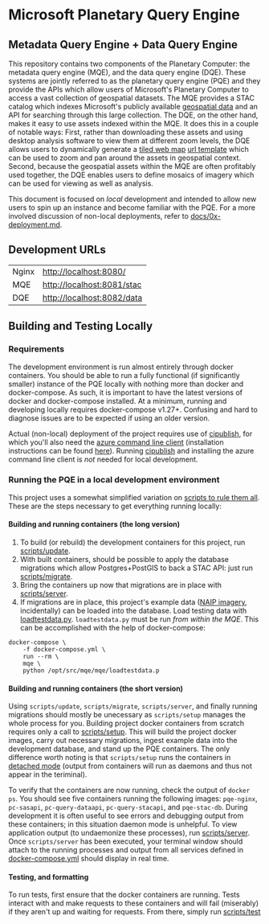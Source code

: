 # Microsoft Planetary Query Engine

## Metadata Query Engine + Data Query Engine

This repository contains two components of the Planetary Computer: the metadata query engine (MQE), and the data query engine (DQE).
These systems are jointly referred to as the planetary query engine (PQE) and they provide the APIs which allow users of Microsoft's Planetary Computer to access a vast collection of geospatial datasets.
The MQE provides a STAC catalog which indexes Microsoft's publicly available [geospatial data](https://planetarycomputer.microsoft.com/catalog) and an API for searching through this large collection.
The DQE, on the other hand, makes it easy to use assets indexed within the MQE.
It does this in a couple of notable ways:
First, rather than downloading these assets and using desktop analysis software to view them at different zoom levels, the DQE allows users to dynamically generate a [tiled web map](https://en.wikipedia.org/wiki/Tiled_web_map) [url template](https://en.wikipedia.org/wiki/URI_Template) which can be used to zoom and pan around the assets in geospatial context.
Second, because the geospatial assets within the MQE are often profitably used together, the DQE enables users to define mosaics of imagery which can be used for viewing as well as analysis.

This document is focused on *local* development and intended to allow new users to spin up an instance and become familiar with the PQE.
For a more involved discussion of non-local deployments, refer to [docs/0x-deployment.md](./docs/0x-deployment.md).

## Development URLs

|              |                        |
|--------------|------------------------|
| Nginx        | <http://localhost:8080/> |
| MQE          | <http://localhost:8081/stac> |
| DQE          | <http://localhost:8082/data> |


## Building and Testing Locally

### Requirements

The development environment is run almost entirely through docker containers.
You should be able to run a fully functional (if significantly smaller) instance of the PQE locally with nothing more than docker and docker-compose.
As such, it is important to have the latest versions of docker and docker-compose installed.
At a minimum, running and developing locally requires docker-compose v1.27+.
Confusing and hard to diagnose issues are to be expected if using an older version.

Actual (non-local) deployment of the project requires use of [cipublish](./scripts/cipublish), for which you'll also need the [azure command line client](https://docs.microsoft.com/en-us/cli/azure/) (installation instructions can be found [here](https://docs.microsoft.com/en-us/cli/azure/install-azure-cli)).
Running [cipublish](./scripts/cipublish) and installing the azure command line client is *not* needed for local development.

### Running the PQE in a local development environment

This project uses a somewhat simplified variation on [scripts to rule them all](https://github.com/github/scripts-to-rule-them-all).
These are the steps necessary to get everything running locally:

#### Building and running containers (the long version)

1. To build (or rebuild) the development containers for this project, run [scripts/update](./scripts/update).
2. With built containers, should be possible to apply the database migrations which allow Postgres+PostGIS to back a STAC API: just run [scripts/migrate](./scripts/migrate).
3. Bring the containers up now that migrations are in place with [scripts/server](./scripts/server).
4. If migrations are in place, this project's example data ([NAIP imagery](https://www.fsa.usda.gov/programs-and-services/aerial-photography/imagery-programs/naip-imagery/), incidentally) can be loaded into the database. Load testing data with [loadtestdata.py](mqe/mqe/loadtestdata.py). `loadtestdata.py` must be run *from within the MQE*. This can be accomplished with the help of docker-compose:
```
docker-compose \
    -f docker-compose.yml \
    run --rm \
    mqe \
    python /opt/src/mqe/mqe/loadtestdata.p
```

#### Building and running containers (the short version)

Using `scripts/update`, `scripts/migrate`, `scripts/server`, and finally running migrations should mostly be unecessary as `scripts/setup` manages the whole process for you.
Building project docker containers from scratch requires only a call to [scripts/setup](./scripts/setup).
This will build the project docker images, carry out necessary migrations, ingest example data into the development database, and stand up the PQE containers.
The only difference worth noting is that `scripts/setup` runs the containers in [detached mode](https://docs.docker.com/engine/reference/run/#detached-vs-foreground) (output from containers will run as daemons and thus not appear in the teriminal).

To verify that the containers are now running, check the output of `docker ps`.
You should see five containers running the following images: `pqe-nginx`, `pc-sasapi`, `pc-query-dataapi`, `pc-query-stacapi`, and `pqe-stac-db`.
During development it is often useful to see errors and debugging output from these containers; in this situation daemon mode is unhelpful.
To view application output (to undaemonize these processes), run [scripts/server](./scripts/server).
Once `scripts/server` has been executed, your terminal window should attach to the running processes and output from all services defined in [docker-compose.yml](./docker-compose.yml) should display in real time.


#### Testing, and formatting

To run tests, first ensure that the docker containers are running.
Tests interact with and make requests to these containers and will fail (miserably) if they aren't up and waiting for requests.
From there, simply run [scripts/test](./scripts/test)


